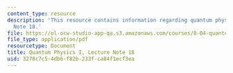 ```yaml
---
content_type: resource
description: 'This resource contains information regarding quantum physics: Lecture
  Note 18.'
file: https://ol-ocw-studio-app-qa.s3.amazonaws.com/courses/8-04-quantum-physics-i-spring-2016/3278c7c54db6f82b233fca84f1ecf3ea_MIT8_04S16_LecNotes18.pdf
file_type: application/pdf
resourcetype: Document
title: Quantum Physics I, Lecture Note 18
uid: 3278c7c5-4db6-f82b-233f-ca84f1ecf3ea
---
```

